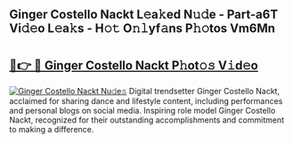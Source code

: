## Ginger Costello Nackt L𝚎a𝚔ed N𝚞𝚍e - Part-a6T Vi𝚍𝚎o L𝚎a𝚔s - H𝚘𝚝 O𝚗𝚕yf𝚊ns P𝚑𝚘tos Vm6Mn

# <h2><a href="http://kf46paq.oniu.top/?m=Ginger+Costello+Nackt">🔗👉 🔴 Ginger Costello Nackt P𝚑ot𝚘𝚜 V𝚒d𝚎o</a></h2>

[![Ginger Costello Nackt Nu𝚍e𝚜](https://i.imgur.com/0qMVB7G.gif)](http://kf46paq.oniu.top/?m=Ginger+Costello+Nackt)
Digital trendsetter Ginger Costello Nackt, acclaimed for sharing dance and lifestyle content, including performances and personal blogs on social media. Inspiring role model Ginger Costello Nackt, recognized for their outstanding accomplishments and commitment to making a difference.  
